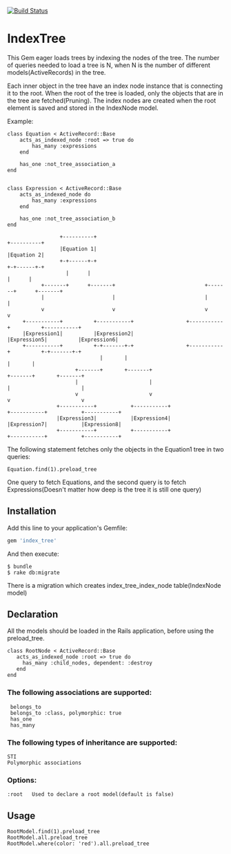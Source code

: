 [![Build Status](https://secure.travis-ci.org//Natural-Intelligence/index_tree.svg?branch=master)](https://travis-ci.org/Natural-Intelligence/index\_tree)

# IndexTree

This Gem eager loads trees by indexing the nodes of the tree. The number of queries needed to load a tree is N, 
when N is the number of different models(ActiveRecords) in the tree.

Each inner object in the tree have an index node instance that is connecting it to the root.
When the root of the tree is loaded, only the objects that are in the tree are fetched(Pruning).
The index nodes are created when the root element is saved and stored in the IndexNode model.

Example:

    class Equation < ActiveRecord::Base
        acts_as_indexed_node :root => true do
            has_many :expressions
        end
      
        has_one :not_tree_association_a
    end
    
    
    class Expression < ActiveRecord::Base
        acts_as_indexed_node do
            has_many :expressions
        end
        
        has_one :not_tree_association_b
    end
        
                     +----------+                                         +----------+
                     |Equation 1|                                         |Equation 2|
                     +-+------+-+                                         +-+------+-+
                       |      |                                             |      |
               +-------+      +-------+                             +-------+      +-------+
               |                      |                             |                      |
               v                      v                             v                      v
         +-----------+          +-----------+                 +-----------+          +-----------+
         |Expression1|          |Expression2|                 |Expression5|          |Expression6|
         +-----------+          +-+-------+-+                 +-----------+          +-+-------+-+
                                  |       |                                            |       |
                          +-------+       +-------+                            +-------+       +-------+
                          |                       |                            |                       |
                          v                       v                            v                       v
                    +-----------+           +-----------+                +-----------+           +-----------+
                    |Expression3|           |Expression4|                |Expression7|           |Expression8|
                    +-----------+           +-----------+                +-----------+           +-----------+
    
The following statement fetches only the objects in the Equation1 tree in two queries:    
      
    Equation.find(1).preload_tree
    
One query to fetch Equations, and the second query is to fetch Expressions(Doesn't matter how deep is the tree it is still one query)
    

## Installation

Add this line to your application's Gemfile:

```ruby
gem 'index_tree'
```

And then execute:

    $ bundle
    $ rake db:migrate 
    
There is a migration which creates index_tree_index_node table(IndexNode model)

## Declaration

All the models should be loaded in the Rails application, before using the preload_tree.

    class RootNode < ActiveRecord::Base
       acts_as_indexed_node :root => true do
         has_many :child_nodes, dependent: :destroy
       end
    end
    
### The following associations are supported:
 
     belongs_to
     belongs_to :class, polymorphic: true
     has_one
     has_many

### The following types of inheritance are supported:
    
    STI 
    Polymorphic associations
    
### Options:

    :root   Used to declare a root model(default is false)
        
## Usage

    RootModel.find(1).preload_tree
    RootModel.all.preload_tree
    RootModel.where(color: 'red').all.preload_tree
